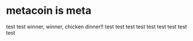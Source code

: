 # metacoin is meta

test
test
winner, winner, chicken dinner!!
test
test
test
test
test
test
test
test
test
